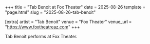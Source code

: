 +++
title = "Tab Benoit at Fox Theater"
date = 2025-08-26
template = "page.html"
slug = "2025-08-26-tab-benoit"

[extra]
artist = "Tab Benoit"
venue = "Fox Theater"
venue_url = "https://www.foxtheatreaz.com"
+++

Tab Benoit performs at Fox Theater.
